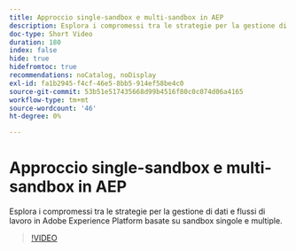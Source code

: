 ```yaml
---
title: Approccio single-sandbox e multi-sandbox in AEP
description: Esplora i compromessi tra le strategie per la gestione di dati e flussi di lavoro in Adobe Experience Platform basate su sandbox singole e multiple.
doc-type: Short Video
duration: 180
index: false
hide: true
hidefromtoc: true
recommendations: noCatalog, noDisplay
exl-id: fa1b2945-f4cf-46e5-8bb5-914ef58be4c0
source-git-commit: 53b51e517435668d99b4516f80c0c074d06a4165
workflow-type: tm+mt
source-wordcount: '46'
ht-degree: 0%

---
```


# Approccio single-sandbox e multi-sandbox in AEP

Esplora i compromessi tra le strategie per la gestione di dati e flussi di lavoro in Adobe Experience Platform basate su sandbox singole e multiple.

<!-- 62_S601_3442532_179_single-vs-multisandbox-approach-in-aep -->
>[!VIDEO](https://video.tv.adobe.com/v/3458324/?learn=on&enablevpops=true)
